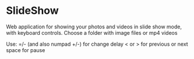 # SlideShow
Web application for  showing your photos and videos in slide show mode, with keyboard controls.
Choose a folder with image files or mp4 videos

Use:
=/- (and also numpad +/-) for change delay
< or > for previous or next 
space for pause
